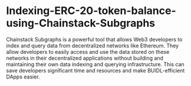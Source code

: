 # Indexing-ERC-20-token-balance-using-Chainstack-Subgraphs

Chainstack Subgraphs is a powerful tool that allows Web3 developers to index and query data from decentralized networks like Ethereum. They allow developers to easily access and use the data stored on these networks in their decentralized applications without building and maintaining their own data indexing and querying infrastructure. This can save developers significant time and resources and make BUIDL-efficient DApps easier. 
